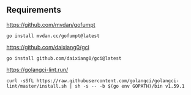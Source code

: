 
## Requirements

https://github.com/mvdan/gofumpt

```shell
go install mvdan.cc/gofumpt@latest
```

https://github.com/daixiang0/gci

```shell
go install github.com/daixiang0/gci@latest
```

https://golangci-lint.run/

```shell
curl -sSfL https://raw.githubusercontent.com/golangci/golangci-lint/master/install.sh | sh -s -- -b $(go env GOPATH)/bin v1.59.1
```